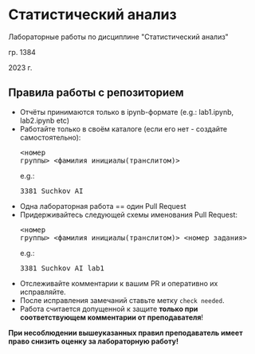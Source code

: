 # Статистический анализ
Лабораторные работы по дисциплине "Статистический анализ"

гр. 1384

2023 г.

## Правила работы с репозиторием
  * Отчёты принимаются только в ipynb-формате (e.g.: lab1.ipynb, lab2.ipynb etc)
  * Работайте только в своём каталоге (если его нет - создайте самостоятельно): <pre><номер группы>_<фамилия_инициалы(транслитом)></pre> e.g.: <pre>3381_Suchkov_AI</pre>
  * Одна лабораторная работа == один Pull Request
  * Придерживайтесь следующей схемы именования Pull Request: <pre><номер группы>\_<фамилия_инициалы(транслитом)>_<номер_задания></pre> e.g.: <pre>3381_Suchkov_AI_lab1</pre>
  * Отслеживайте комментарии к вашим PR и оперативно их исправляйте.
  * После исправления замечаний ставьте метку `check needed`.
  * Работа считается допущенной к защите __только при соответствующем комментарии от преподавателя__!
  
  **При несоблюдении вышеуказанных правил преподаватель имеет право снизить оценку за лабораторную работу!**


